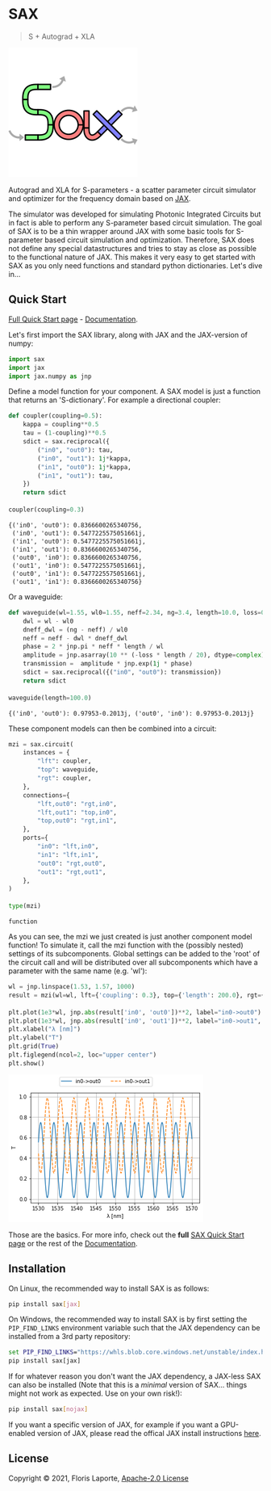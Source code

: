 # SAX

> S + Autograd + XLA

![](docs/logo.svg)

Autograd and XLA for S-parameters - a scatter parameter circuit simulator and
optimizer for the frequency domain based on [JAX](https://github.com/google/jax).

The simulator was developed for simulating Photonic Integrated Circuits but in fact is
able to perform any S-parameter based circuit simulation. The goal of SAX is to be a
thin wrapper around JAX with some basic tools for S-parameter based circuit simulation
and optimization. Therefore, SAX does not define any special datastructures and tries to
stay as close as possible to the functional nature of JAX. This makes it very easy to
get started with SAX as you only need functions and standard python dictionaries. Let's
dive in...

## Quick Start

[Full Quick Start page](https://flaport.github.io/sax/quick_start) -
[Documentation](https://flaport.github.io/sax).

Let's first import the SAX library, along with JAX and the JAX-version of numpy:

```python
import sax
import jax
import jax.numpy as jnp
```

Define a model function for your component. A SAX model is just a function that returns
an 'S-dictionary'. For example a directional coupler:

```python
def coupler(coupling=0.5):
    kappa = coupling**0.5
    tau = (1-coupling)**0.5
    sdict = sax.reciprocal({
        ("in0", "out0"): tau,
        ("in0", "out1"): 1j*kappa,
        ("in1", "out0"): 1j*kappa,
        ("in1", "out1"): tau,
    })
    return sdict

coupler(coupling=0.3)
```

    {('in0', 'out0'): 0.8366600265340756,
     ('in0', 'out1'): 0.5477225575051661j,
     ('in1', 'out0'): 0.5477225575051661j,
     ('in1', 'out1'): 0.8366600265340756,
     ('out0', 'in0'): 0.8366600265340756,
     ('out1', 'in0'): 0.5477225575051661j,
     ('out0', 'in1'): 0.5477225575051661j,
     ('out1', 'in1'): 0.8366600265340756}

Or a waveguide:

```python
def waveguide(wl=1.55, wl0=1.55, neff=2.34, ng=3.4, length=10.0, loss=0.0):
    dwl = wl - wl0
    dneff_dwl = (ng - neff) / wl0
    neff = neff - dwl * dneff_dwl
    phase = 2 * jnp.pi * neff * length / wl
    amplitude = jnp.asarray(10 ** (-loss * length / 20), dtype=complex)
    transmission =  amplitude * jnp.exp(1j * phase)
    sdict = sax.reciprocal({("in0", "out0"): transmission})
    return sdict

waveguide(length=100.0)
```

    {('in0', 'out0'): 0.97953-0.2013j, ('out0', 'in0'): 0.97953-0.2013j}

These component models can then be combined into a circuit:

```python
mzi = sax.circuit(
    instances = {
        "lft": coupler,
        "top": waveguide,
        "rgt": coupler,
    },
    connections={
        "lft,out0": "rgt,in0",
        "lft,out1": "top,in0",
        "top,out0": "rgt,in1",
    },
    ports={
        "in0": "lft,in0",
        "in1": "lft,in1",
        "out0": "rgt,out0",
        "out1": "rgt,out1",
    },
)

type(mzi)
```

    function

As you can see, the mzi we just created is just another component model function! To simulate it, call the mzi function with the (possibly nested) settings of its subcomponents. Global settings can be added to the 'root' of the circuit call and will be distributed over all subcomponents which have a parameter with the same name (e.g. 'wl'):

```python
wl = jnp.linspace(1.53, 1.57, 1000)
result = mzi(wl=wl, lft={'coupling': 0.3}, top={'length': 200.0}, rgt={'coupling': 0.8})

plt.plot(1e3*wl, jnp.abs(result['in0', 'out0'])**2, label="in0->out0")
plt.plot(1e3*wl, jnp.abs(result['in0', 'out1'])**2, label="in0->out1", ls="--")
plt.xlabel("λ [nm]")
plt.ylabel("T")
plt.grid(True)
plt.figlegend(ncol=2, loc="upper center")
plt.show()
```

![png](docs/output_10_0.png)

Those are the basics. For more info, check out the **full**
[SAX Quick Start page](https://flaport.github.io/sax/quick_start) or the rest of the [Documentation](https://flaport.github.io/sax).

## Installation

On Linux, the recommended way to install SAX is as follows:

```sh
pip install sax[jax]
```

On Windows, the recommended way to install SAX is by first setting the `PIP_FIND_LINKS`
environment variable such that the JAX dependency can be installed from a 3rd party
repository:

```cmd
set PIP_FIND_LINKS="https://whls.blob.core.windows.net/unstable/index.html"
pip install sax[jax]
```

If for whatever reason you don't want the JAX dependency, a JAX-less SAX can also be
installed (Note that this is a _minimal_ version of SAX... things might not work as
expected. Use on your own risk!):

```sh
pip install sax[nojax]
```

If you want a specific version of JAX, for example if you want a GPU-enabled version of
JAX, please read the offical JAX install instructions
[here](https://github.com/google/jax/#installation).

## License

Copyright © 2021, Floris Laporte, [Apache-2.0 License](LICENSE)
